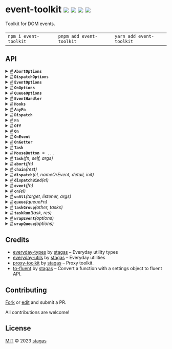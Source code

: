 

<h1>
event-toolkit <a href="https://npmjs.org/package/event-toolkit"><img src="https://img.shields.io/badge/npm-v1.3.1-F00.svg?colorA=000"/></a> <a href="src"><img src="https://img.shields.io/badge/loc-374-FFF.svg?colorA=000"/></a> <a href="https://cdn.jsdelivr.net/npm/event-toolkit@1.3.1/dist/event-toolkit.min.js"><img src="https://img.shields.io/badge/brotli-1.8K-333.svg?colorA=000"/></a> <a href="LICENSE"><img src="https://img.shields.io/badge/license-MIT-F0B.svg?colorA=000"/></a>
</h1>

<p></p>

Toolkit for DOM events.

<h4>
<table><tr><td title="Triple click to select and copy paste">
<code>npm i event-toolkit </code>
</td><td title="Triple click to select and copy paste">
<code>pnpm add event-toolkit </code>
</td><td title="Triple click to select and copy paste">
<code>yarn add event-toolkit</code>
</td></tr></table>
</h4>


## API

<p>  <details id="AbortOptions$7" title="Class" ><summary><span><a href="#AbortOptions$7">#</a></span>  <code><strong>AbortOptions</strong></code>    </summary>  <a href="src/abort.ts#L4">src/abort.ts#L4</a>  <ul>        <p>  <details id="constructor$8" title="Constructor" ><summary><span><a href="#constructor$8">#</a></span>  <code><strong>constructor</strong></code><em>()</em>    </summary>    <ul>    <p>  <details id="new AbortOptions$9" title="ConstructorSignature" ><summary><span><a href="#new AbortOptions$9">#</a></span>  <code><strong>new AbortOptions</strong></code><em>()</em>    </summary>    <ul><p><a href="#AbortOptions$7">AbortOptions</a></p>        </ul></details></p>    </ul></details><details id="latest$11" title="Property" ><summary><span><a href="#latest$11">#</a></span>  <code><strong>latest</strong></code>  <span><span>&nbsp;=&nbsp;</span>  <code>bool</code></span>  </summary>  <a href="src/abort.ts#L6">src/abort.ts#L6</a>  <ul><p>boolean</p>        </ul></details><details id="throw$10" title="Property" ><summary><span><a href="#throw$10">#</a></span>  <code><strong>throw</strong></code>  <span><span>&nbsp;=&nbsp;</span>  <code>bool</code></span>  </summary>  <a href="src/abort.ts#L5">src/abort.ts#L5</a>  <ul><p>boolean</p>        </ul></details><details id="timeout$12" title="Property" ><summary><span><a href="#timeout$12">#</a></span>  <code><strong>timeout</strong></code>    </summary>  <a href="src/abort.ts#L7">src/abort.ts#L7</a>  <ul><p>number</p>        </ul></details></p></ul></details><details id="DispatchOptions$26" title="Class" ><summary><span><a href="#DispatchOptions$26">#</a></span>  <code><strong>DispatchOptions</strong></code>    </summary>  <a href="src/dispatch.ts#L4">src/dispatch.ts#L4</a>  <ul>        <p>  <details id="constructor$27" title="Constructor" ><summary><span><a href="#constructor$27">#</a></span>  <code><strong>constructor</strong></code><em>()</em>    </summary>    <ul>    <p>  <details id="new DispatchOptions$28" title="ConstructorSignature" ><summary><span><a href="#new DispatchOptions$28">#</a></span>  <code><strong>new DispatchOptions</strong></code><em>()</em>    </summary>    <ul><p><a href="#DispatchOptions$26">DispatchOptions</a></p>        </ul></details></p>    </ul></details><details id="bubbles$29" title="Property" ><summary><span><a href="#bubbles$29">#</a></span>  <code><strong>bubbles</strong></code>  <span><span>&nbsp;=&nbsp;</span>  <code>bool</code></span>  </summary>  <a href="src/dispatch.ts#L5">src/dispatch.ts#L5</a>  <ul><p>boolean</p>        </ul></details><details id="cancelable$30" title="Property" ><summary><span><a href="#cancelable$30">#</a></span>  <code><strong>cancelable</strong></code>  <span><span>&nbsp;=&nbsp;</span>  <code>bool</code></span>  </summary>  <a href="src/dispatch.ts#L6">src/dispatch.ts#L6</a>  <ul><p>boolean</p>        </ul></details><details id="composed$31" title="Property" ><summary><span><a href="#composed$31">#</a></span>  <code><strong>composed</strong></code>  <span><span>&nbsp;=&nbsp;</span>  <code>bool</code></span>  </summary>  <a href="src/dispatch.ts#L7">src/dispatch.ts#L7</a>  <ul><p>boolean</p>        </ul></details></p></ul></details><details id="EventOptions$61" title="Class" ><summary><span><a href="#EventOptions$61">#</a></span>  <code><strong>EventOptions</strong></code>    </summary>  <a href="src/event.ts#L7">src/event.ts#L7</a>  <ul>        <p>  <details id="constructor$62" title="Constructor" ><summary><span><a href="#constructor$62">#</a></span>  <code><strong>constructor</strong></code><em>()</em>    </summary>    <ul>    <p>  <details id="new EventOptions$63" title="ConstructorSignature" ><summary><span><a href="#new EventOptions$63">#</a></span>  <code><strong>new EventOptions</strong></code><em>()</em>    </summary>    <ul><p><a href="#EventOptions$61">EventOptions</a></p>        </ul></details></p>    </ul></details><details id="atomic$76" title="Property" ><summary><span><a href="#atomic$76">#</a></span>  <code><strong>atomic</strong></code>  <span><span>&nbsp;=&nbsp;</span>  <code>bool</code></span>  </summary>  <a href="src/queue.ts#L20">src/queue.ts#L20</a>  <ul><p>boolean</p>        </ul></details><details id="capture$67" title="Property" ><summary><span><a href="#capture$67">#</a></span>  <code><strong>capture</strong></code>  <span><span>&nbsp;=&nbsp;</span>  <code>bool</code></span>  </summary>  <a href="src/event.ts#L11">src/event.ts#L11</a>  <ul><p>boolean</p>        </ul></details><details id="concurrency$77" title="Property" ><summary><span><a href="#concurrency$77">#</a></span>  <code><strong>concurrency</strong></code>    </summary>  <a href="src/queue.ts#L21">src/queue.ts#L21</a>  <ul><p>number</p>        </ul></details><details id="debounce$78" title="Property" ><summary><span><a href="#debounce$78">#</a></span>  <code><strong>debounce</strong></code>    </summary>  <a href="src/queue.ts#L23">src/queue.ts#L23</a>  <ul><p>number</p>        </ul></details><details id="first$70" title="Property" ><summary><span><a href="#first$70">#</a></span>  <code><strong>first</strong></code>  <span><span>&nbsp;=&nbsp;</span>  <code>bool</code></span>  </summary>  <a href="src/queue.ts#L12">src/queue.ts#L12</a>  <ul><p>boolean</p>        </ul></details><details id="hooks$80" title="Property" ><summary><span><a href="#hooks$80">#</a></span>  <code><strong>hooks</strong></code>    </summary>  <a href="src/queue.ts#L26">src/queue.ts#L26</a>  <ul><p><a href="#Hooks$159">Hooks</a></p>        </ul></details><details id="immediate$66" title="Property" ><summary><span><a href="#immediate$66">#</a></span>  <code><strong>immediate</strong></code>  <span><span>&nbsp;=&nbsp;</span>  <code>bool</code></span>  </summary>  <a href="src/event.ts#L10">src/event.ts#L10</a>  <ul><p>boolean</p>        </ul></details><details id="last$71" title="Property" ><summary><span><a href="#last$71">#</a></span>  <code><strong>last</strong></code>  <span><span>&nbsp;=&nbsp;</span>  <code>bool</code></span>  </summary>  <a href="src/queue.ts#L13">src/queue.ts#L13</a>  <ul><p>boolean</p>        </ul></details><details id="next$72" title="Property" ><summary><span><a href="#next$72">#</a></span>  <code><strong>next</strong></code>  <span><span>&nbsp;=&nbsp;</span>  <code>bool</code></span>  </summary>  <a href="src/queue.ts#L14">src/queue.ts#L14</a>  <ul><p>boolean</p>        </ul></details><details id="once$68" title="Property" ><summary><span><a href="#once$68">#</a></span>  <code><strong>once</strong></code>  <span><span>&nbsp;=&nbsp;</span>  <code>bool</code></span>  </summary>  <a href="src/event.ts#L12">src/event.ts#L12</a>  <ul><p>boolean</p>        </ul></details><details id="passive$69" title="Property" ><summary><span><a href="#passive$69">#</a></span>  <code><strong>passive</strong></code>  <span><span>&nbsp;=&nbsp;</span>  <code>bool</code></span>  </summary>  <a href="src/event.ts#L13">src/event.ts#L13</a>  <ul><p>boolean</p>        </ul></details><details id="prevent$64" title="Property" ><summary><span><a href="#prevent$64">#</a></span>  <code><strong>prevent</strong></code>  <span><span>&nbsp;=&nbsp;</span>  <code>bool</code></span>  </summary>  <a href="src/event.ts#L8">src/event.ts#L8</a>  <ul><p>boolean</p>        </ul></details><details id="raf$73" title="Property" ><summary><span><a href="#raf$73">#</a></span>  <code><strong>raf</strong></code>  <span><span>&nbsp;=&nbsp;</span>  <code>bool</code></span>  </summary>  <a href="src/queue.ts#L16">src/queue.ts#L16</a>  <ul><p>boolean</p>        </ul></details><details id="stop$65" title="Property" ><summary><span><a href="#stop$65">#</a></span>  <code><strong>stop</strong></code>  <span><span>&nbsp;=&nbsp;</span>  <code>bool</code></span>  </summary>  <a href="src/event.ts#L9">src/event.ts#L9</a>  <ul><p>boolean</p>        </ul></details><details id="task$74" title="Property" ><summary><span><a href="#task$74">#</a></span>  <code><strong>task</strong></code>  <span><span>&nbsp;=&nbsp;</span>  <code>bool</code></span>  </summary>  <a href="src/queue.ts#L17">src/queue.ts#L17</a>  <ul><p>boolean</p>        </ul></details><details id="throttle$79" title="Property" ><summary><span><a href="#throttle$79">#</a></span>  <code><strong>throttle</strong></code>    </summary>  <a href="src/queue.ts#L24">src/queue.ts#L24</a>  <ul><p>number</p>        </ul></details><details id="time$75" title="Property" ><summary><span><a href="#time$75">#</a></span>  <code><strong>time</strong></code>  <span><span>&nbsp;=&nbsp;</span>  <code>bool</code></span>  </summary>  <a href="src/queue.ts#L18">src/queue.ts#L18</a>  <ul><p>boolean</p>        </ul></details></p></ul></details><details id="OnOptions$139" title="Class" ><summary><span><a href="#OnOptions$139">#</a></span>  <code><strong>OnOptions</strong></code>    </summary>  <a href="src/on.ts#L15">src/on.ts#L15</a>  <ul>        <p>  <details id="constructor$140" title="Constructor" ><summary><span><a href="#constructor$140">#</a></span>  <code><strong>constructor</strong></code><em>()</em>    </summary>    <ul>    <p>  <details id="new OnOptions$141" title="ConstructorSignature" ><summary><span><a href="#new OnOptions$141">#</a></span>  <code><strong>new OnOptions</strong></code><em>()</em>    </summary>    <ul><p><a href="#OnOptions$139">OnOptions</a></p>        </ul></details></p>    </ul></details><details id="atomic$154" title="Property" ><summary><span><a href="#atomic$154">#</a></span>  <code><strong>atomic</strong></code>  <span><span>&nbsp;=&nbsp;</span>  <code>bool</code></span>  </summary>  <a href="src/queue.ts#L20">src/queue.ts#L20</a>  <ul><p>boolean</p>        </ul></details><details id="capture$144" title="Property" ><summary><span><a href="#capture$144">#</a></span>  <code><strong>capture</strong></code>  <span><span>&nbsp;=&nbsp;</span>  <code>bool</code></span>  </summary>  <a href="src/on.ts#L18">src/on.ts#L18</a>  <ul><p>boolean</p>        </ul></details><details id="concurrency$155" title="Property" ><summary><span><a href="#concurrency$155">#</a></span>  <code><strong>concurrency</strong></code>    </summary>  <a href="src/queue.ts#L21">src/queue.ts#L21</a>  <ul><p>number</p>        </ul></details><details id="debounce$156" title="Property" ><summary><span><a href="#debounce$156">#</a></span>  <code><strong>debounce</strong></code>    </summary>  <a href="src/queue.ts#L23">src/queue.ts#L23</a>  <ul><p>number</p>        </ul></details><details id="first$148" title="Property" ><summary><span><a href="#first$148">#</a></span>  <code><strong>first</strong></code>  <span><span>&nbsp;=&nbsp;</span>  <code>bool</code></span>  </summary>  <a href="src/queue.ts#L12">src/queue.ts#L12</a>  <ul><p>boolean</p>        </ul></details><details id="hooks$158" title="Property" ><summary><span><a href="#hooks$158">#</a></span>  <code><strong>hooks</strong></code>    </summary>  <a href="src/queue.ts#L26">src/queue.ts#L26</a>  <ul><p><a href="#Hooks$159">Hooks</a></p>        </ul></details><details id="immediate$147" title="Property" ><summary><span><a href="#immediate$147">#</a></span>  <code><strong>immediate</strong></code>  <span><span>&nbsp;=&nbsp;</span>  <code>bool</code></span>  </summary>  <a href="src/event.ts#L10">src/event.ts#L10</a>  <ul><p>boolean</p>        </ul></details><details id="last$149" title="Property" ><summary><span><a href="#last$149">#</a></span>  <code><strong>last</strong></code>  <span><span>&nbsp;=&nbsp;</span>  <code>bool</code></span>  </summary>  <a href="src/queue.ts#L13">src/queue.ts#L13</a>  <ul><p>boolean</p>        </ul></details><details id="next$150" title="Property" ><summary><span><a href="#next$150">#</a></span>  <code><strong>next</strong></code>  <span><span>&nbsp;=&nbsp;</span>  <code>bool</code></span>  </summary>  <a href="src/queue.ts#L14">src/queue.ts#L14</a>  <ul><p>boolean</p>        </ul></details><details id="once$142" title="Property" ><summary><span><a href="#once$142">#</a></span>  <code><strong>once</strong></code>  <span><span>&nbsp;=&nbsp;</span>  <code>bool</code></span>  </summary>  <a href="src/on.ts#L16">src/on.ts#L16</a>  <ul><p>boolean</p>        </ul></details><details id="passive$143" title="Property" ><summary><span><a href="#passive$143">#</a></span>  <code><strong>passive</strong></code>  <span><span>&nbsp;=&nbsp;</span>  <code>bool</code></span>  </summary>  <a href="src/on.ts#L17">src/on.ts#L17</a>  <ul><p>boolean</p>        </ul></details><details id="prevent$145" title="Property" ><summary><span><a href="#prevent$145">#</a></span>  <code><strong>prevent</strong></code>  <span><span>&nbsp;=&nbsp;</span>  <code>bool</code></span>  </summary>  <a href="src/event.ts#L8">src/event.ts#L8</a>  <ul><p>boolean</p>        </ul></details><details id="raf$151" title="Property" ><summary><span><a href="#raf$151">#</a></span>  <code><strong>raf</strong></code>  <span><span>&nbsp;=&nbsp;</span>  <code>bool</code></span>  </summary>  <a href="src/queue.ts#L16">src/queue.ts#L16</a>  <ul><p>boolean</p>        </ul></details><details id="stop$146" title="Property" ><summary><span><a href="#stop$146">#</a></span>  <code><strong>stop</strong></code>  <span><span>&nbsp;=&nbsp;</span>  <code>bool</code></span>  </summary>  <a href="src/event.ts#L9">src/event.ts#L9</a>  <ul><p>boolean</p>        </ul></details><details id="task$152" title="Property" ><summary><span><a href="#task$152">#</a></span>  <code><strong>task</strong></code>  <span><span>&nbsp;=&nbsp;</span>  <code>bool</code></span>  </summary>  <a href="src/queue.ts#L17">src/queue.ts#L17</a>  <ul><p>boolean</p>        </ul></details><details id="throttle$157" title="Property" ><summary><span><a href="#throttle$157">#</a></span>  <code><strong>throttle</strong></code>    </summary>  <a href="src/queue.ts#L24">src/queue.ts#L24</a>  <ul><p>number</p>        </ul></details><details id="time$153" title="Property" ><summary><span><a href="#time$153">#</a></span>  <code><strong>time</strong></code>  <span><span>&nbsp;=&nbsp;</span>  <code>bool</code></span>  </summary>  <a href="src/queue.ts#L18">src/queue.ts#L18</a>  <ul><p>boolean</p>        </ul></details></p></ul></details><details id="QueueOptions$166" title="Class" ><summary><span><a href="#QueueOptions$166">#</a></span>  <code><strong>QueueOptions</strong></code>    </summary>  <a href="src/queue.ts#L11">src/queue.ts#L11</a>  <ul>        <p>  <details id="constructor$167" title="Constructor" ><summary><span><a href="#constructor$167">#</a></span>  <code><strong>constructor</strong></code><em>()</em>    </summary>    <ul>    <p>  <details id="new QueueOptions$168" title="ConstructorSignature" ><summary><span><a href="#new QueueOptions$168">#</a></span>  <code><strong>new QueueOptions</strong></code><em>()</em>    </summary>    <ul><p><a href="#QueueOptions$166">QueueOptions</a></p>        </ul></details></p>    </ul></details><details id="atomic$175" title="Property" ><summary><span><a href="#atomic$175">#</a></span>  <code><strong>atomic</strong></code>  <span><span>&nbsp;=&nbsp;</span>  <code>bool</code></span>  </summary>  <a href="src/queue.ts#L20">src/queue.ts#L20</a>  <ul><p>boolean</p>        </ul></details><details id="concurrency$176" title="Property" ><summary><span><a href="#concurrency$176">#</a></span>  <code><strong>concurrency</strong></code>    </summary>  <a href="src/queue.ts#L21">src/queue.ts#L21</a>  <ul><p>number</p>        </ul></details><details id="debounce$177" title="Property" ><summary><span><a href="#debounce$177">#</a></span>  <code><strong>debounce</strong></code>    </summary>  <a href="src/queue.ts#L23">src/queue.ts#L23</a>  <ul><p>number</p>        </ul></details><details id="first$169" title="Property" ><summary><span><a href="#first$169">#</a></span>  <code><strong>first</strong></code>  <span><span>&nbsp;=&nbsp;</span>  <code>bool</code></span>  </summary>  <a href="src/queue.ts#L12">src/queue.ts#L12</a>  <ul><p>boolean</p>        </ul></details><details id="hooks$179" title="Property" ><summary><span><a href="#hooks$179">#</a></span>  <code><strong>hooks</strong></code>    </summary>  <a href="src/queue.ts#L26">src/queue.ts#L26</a>  <ul><p><a href="#Hooks$159">Hooks</a></p>        </ul></details><details id="last$170" title="Property" ><summary><span><a href="#last$170">#</a></span>  <code><strong>last</strong></code>  <span><span>&nbsp;=&nbsp;</span>  <code>bool</code></span>  </summary>  <a href="src/queue.ts#L13">src/queue.ts#L13</a>  <ul><p>boolean</p>        </ul></details><details id="next$171" title="Property" ><summary><span><a href="#next$171">#</a></span>  <code><strong>next</strong></code>  <span><span>&nbsp;=&nbsp;</span>  <code>bool</code></span>  </summary>  <a href="src/queue.ts#L14">src/queue.ts#L14</a>  <ul><p>boolean</p>        </ul></details><details id="raf$172" title="Property" ><summary><span><a href="#raf$172">#</a></span>  <code><strong>raf</strong></code>  <span><span>&nbsp;=&nbsp;</span>  <code>bool</code></span>  </summary>  <a href="src/queue.ts#L16">src/queue.ts#L16</a>  <ul><p>boolean</p>        </ul></details><details id="task$173" title="Property" ><summary><span><a href="#task$173">#</a></span>  <code><strong>task</strong></code>  <span><span>&nbsp;=&nbsp;</span>  <code>bool</code></span>  </summary>  <a href="src/queue.ts#L17">src/queue.ts#L17</a>  <ul><p>boolean</p>        </ul></details><details id="throttle$178" title="Property" ><summary><span><a href="#throttle$178">#</a></span>  <code><strong>throttle</strong></code>    </summary>  <a href="src/queue.ts#L24">src/queue.ts#L24</a>  <ul><p>number</p>        </ul></details><details id="time$174" title="Property" ><summary><span><a href="#time$174">#</a></span>  <code><strong>time</strong></code>  <span><span>&nbsp;=&nbsp;</span>  <code>bool</code></span>  </summary>  <a href="src/queue.ts#L18">src/queue.ts#L18</a>  <ul><p>boolean</p>        </ul></details></p></ul></details><details id="EventHandler$52" title="Interface" ><summary><span><a href="#EventHandler$52">#</a></span>  <code><strong>EventHandler</strong></code>    </summary>  <a href=""></a>  <ul>    <p>    <details id="this$56" title="Parameter" ><summary><span><a href="#this$56">#</a></span>  <code><strong>this</strong></code>    </summary>    <ul><p><a href="#T$53">T</a></p>        </ul></details><details id="event$57" title="Parameter" ><summary><span><a href="#event$57">#</a></span>  <code><strong>event</strong></code>    </summary>    <ul><p><a href="#E$54">E</a> &amp; {<p>  <details id="currentTarget$59" title="Property" ><summary><span><a href="#currentTarget$59">#</a></span>  <code><strong>currentTarget</strong></code>    </summary>  <a href=""></a>  <ul><p><a href="#T$53">T</a></p>        </ul></details><details id="target$60" title="Property" ><summary><span><a href="#target$60">#</a></span>  <code><strong>target</strong></code>    </summary>  <a href=""></a>  <ul><p><span>Element</span></p>        </ul></details></p>}</p>        </ul></details>  <p><strong>EventHandler</strong><em>(this, event)</em>  &nbsp;=&gt;  <ul>any</ul></p></p>    </ul></details><details id="Hooks$159" title="Interface" ><summary><span><a href="#Hooks$159">#</a></span>  <code><strong>Hooks</strong></code>    </summary>  <a href="src/queue.ts#L6">src/queue.ts#L6</a>  <ul>        <p>  <details id="after$163" title="Property" ><summary><span><a href="#after$163">#</a></span>  <code><strong>after</strong></code>    </summary>  <a href="src/queue.ts#L8">src/queue.ts#L8</a>  <ul><p><details id="__type$164" title="Function" ><summary><span><a href="#__type$164">#</a></span>  <em>()</em>    </summary>    <ul>    <p>      <p><strong></strong><em>()</em>  &nbsp;=&gt;  <ul>void</ul></p></p>    </ul></details></p>        </ul></details><details id="before$160" title="Property" ><summary><span><a href="#before$160">#</a></span>  <code><strong>before</strong></code>    </summary>  <a href="src/queue.ts#L7">src/queue.ts#L7</a>  <ul><p><details id="__type$161" title="Function" ><summary><span><a href="#__type$161">#</a></span>  <em>()</em>    </summary>    <ul>    <p>      <p><strong></strong><em>()</em>  &nbsp;=&gt;  <ul>void</ul></p></p>    </ul></details></p>        </ul></details></p></ul></details><details id="AnyFn$109" title="TypeAlias" ><summary><span><a href="#AnyFn$109">#</a></span>  <code><strong>AnyFn</strong></code>    </summary>  <a href="src/helpers.ts#L1">src/helpers.ts#L1</a>  <ul><p><details id="__type$110" title="Function" ><summary><span><a href="#__type$110">#</a></span>  <em>(args)</em>    </summary>    <ul>    <p>    <details id="args$112" title="Parameter" ><summary><span><a href="#args$112">#</a></span>  <code><strong>args</strong></code>    </summary>    <ul><p>any  []</p>        </ul></details>  <p><strong></strong><em>(args)</em>  &nbsp;=&gt;  <ul>any</ul></p></p>    </ul></details> | void | <code>false</code></p>        </ul></details><details id="Dispatch$32" title="TypeAlias" ><summary><span><a href="#Dispatch$32">#</a></span>  <code><strong>Dispatch</strong></code>    </summary>  <a href="src/dispatch.ts#L10">src/dispatch.ts#L10</a>  <ul><p><a href="#T$33">T</a> &amp; <span>Fluent</span>&lt;<a href="#T$33">T</a>, <span>Required</span>&lt;<a href="#DispatchOptions$26">DispatchOptions</a>&gt;&gt;</p>        </ul></details><details id="Fn$1" title="TypeAlias" ><summary><span><a href="#Fn$1">#</a></span>  <code><strong>Fn</strong></code>    </summary>  <a href=""></a>  <ul><p><details id="__type$2" title="Function" ><summary><span><a href="#__type$2">#</a></span>  <em>(args)</em>    </summary>    <ul>    <p>    <details id="args$4" title="Parameter" ><summary><span><a href="#args$4">#</a></span>  <code><strong>args</strong></code>    </summary>    <ul><p><a href="#T$5">T</a></p>        </ul></details>  <p><strong></strong><em>(args)</em>  &nbsp;=&gt;  <ul><a href="#R$6">R</a></ul></p></p>    </ul></details></p>        </ul></details><details id="Off$129" title="TypeAlias" ><summary><span><a href="#Off$129">#</a></span>  <code><strong>Off</strong></code>    </summary>  <a href="src/on.ts#L10">src/on.ts#L10</a>  <ul><p><details id="__type$130" title="Function" ><summary><span><a href="#__type$130">#</a></span>  <em>()</em>    </summary>    <ul>    <p>      <p><strong></strong><em>()</em>  &nbsp;=&gt;  <ul>void</ul></p></p>    </ul></details></p>        </ul></details><details id="On$132" title="TypeAlias" ><summary><span><a href="#On$132">#</a></span>  <code><strong>On</strong></code>    </summary>  <a href="src/on.ts#L11">src/on.ts#L11</a>  <ul><p><a href="#T$133">T</a> &amp; <span>Fluent</span>&lt;<a href="#T$133">T</a>, <span>Required</span>&lt;<a href="#OnOptions$139">OnOptions</a>&gt;&gt;</p>        </ul></details><details id="OnEvent$134" title="TypeAlias" ><summary><span><a href="#OnEvent$134">#</a></span>  <code><strong>OnEvent</strong></code>    </summary>  <a href="src/on.ts#L12">src/on.ts#L12</a>  <ul><p><a href="#On$132">On</a>&lt;<a href="#Fn$1">Fn</a>&lt;[  optional  ], <a href="#Off$129">Off</a>&gt;&gt;</p>        </ul></details><details id="OnGetter$137" title="TypeAlias" ><summary><span><a href="#OnGetter$137">#</a></span>  <code><strong>OnGetter</strong></code>    </summary>  <a href="src/on.ts#L13">src/on.ts#L13</a>  <ul><p>[K   in   <span>EventKeys</span>&lt;<a href="#T$138">T</a>&gt;  ]:  <a href="#OnEvent$134">OnEvent</a>&lt;<a href="#T$138">T</a>, <span>K</span>&gt;</p>        </ul></details><details id="Task$193" title="TypeAlias" ><summary><span><a href="#Task$193">#</a></span>  <code><strong>Task</strong></code>    </summary>  <a href="src/task.ts#L17">src/task.ts#L17</a>  <ul><p>{<p>  <details id="args$197" title="Property" ><summary><span><a href="#args$197">#</a></span>  <code><strong>args</strong></code>    </summary>  <a href="src/task.ts#L6">src/task.ts#L6</a>  <ul><p>any</p>        </ul></details><details id="fn$195" title="Property" ><summary><span><a href="#fn$195">#</a></span>  <code><strong>fn</strong></code>    </summary>  <a href="src/task.ts#L4">src/task.ts#L4</a>  <ul><p><a href="#Fn$1">Fn</a>&lt;any, any&gt;</p>        </ul></details><details id="promise$198" title="Property" ><summary><span><a href="#promise$198">#</a></span>  <code><strong>promise</strong></code>    </summary>  <a href="src/task.ts#L7">src/task.ts#L7</a>  <ul><p><span>Promise</span>&lt;any&gt;</p>        </ul></details><details id="reject$200" title="Property" ><summary><span><a href="#reject$200">#</a></span>  <code><strong>reject</strong></code>    </summary>  <a href="src/task.ts#L9">src/task.ts#L9</a>  <ul><p><a href="#Fn$1">Fn</a>&lt;any, any&gt;</p>        </ul></details><details id="resolve$199" title="Property" ><summary><span><a href="#resolve$199">#</a></span>  <code><strong>resolve</strong></code>    </summary>  <a href="src/task.ts#L8">src/task.ts#L8</a>  <ul><p><a href="#Fn$1">Fn</a>&lt;any, any&gt;</p>        </ul></details><details id="self$196" title="Property" ><summary><span><a href="#self$196">#</a></span>  <code><strong>self</strong></code>    </summary>  <a href="src/task.ts#L5">src/task.ts#L5</a>  <ul><p>any</p>        </ul></details></p>}</p>        </ul></details><details id="MouseButton$21" title="Variable" ><summary><span><a href="#MouseButton$21">#</a></span>  <code><strong>MouseButton</strong></code>  <span><span>&nbsp;=&nbsp;</span>  <code>...</code></span>  </summary>  <a href="src/constants.ts#L1">src/constants.ts#L1</a>  <ul><p>{<p>  <details id="Left$23" title="Property" ><summary><span><a href="#Left$23">#</a></span>  <code><strong>Left</strong></code>  <span><span>&nbsp;=&nbsp;</span>  <code>1</code></span>  </summary>  <a href="src/constants.ts#L2">src/constants.ts#L2</a>  <ul><p>number</p>        </ul></details><details id="Middle$25" title="Property" ><summary><span><a href="#Middle$25">#</a></span>  <code><strong>Middle</strong></code>  <span><span>&nbsp;=&nbsp;</span>  <code>4</code></span>  </summary>  <a href="src/constants.ts#L4">src/constants.ts#L4</a>  <ul><p>number</p>        </ul></details><details id="Right$24" title="Property" ><summary><span><a href="#Right$24">#</a></span>  <code><strong>Right</strong></code>  <span><span>&nbsp;=&nbsp;</span>  <code>2</code></span>  </summary>  <a href="src/constants.ts#L3">src/constants.ts#L3</a>  <ul><p>number</p>        </ul></details></p>}</p>        </ul></details><details id="Task$201" title="Function" ><summary><span><a href="#Task$201">#</a></span>  <code><strong>Task</strong></code><em>(fn, self, args)</em>    </summary>  <a href="src/task.ts#L17">src/task.ts#L17</a>  <ul>    <p>    <details id="fn$203" title="Parameter" ><summary><span><a href="#fn$203">#</a></span>  <code><strong>fn</strong></code>    </summary>    <ul><p><a href="#Fn$1">Fn</a>&lt;any, any&gt;</p>        </ul></details><details id="self$204" title="Parameter" ><summary><span><a href="#self$204">#</a></span>  <code><strong>self</strong></code>    </summary>    <ul><p>any</p>        </ul></details><details id="args$205" title="Parameter" ><summary><span><a href="#args$205">#</a></span>  <code><strong>args</strong></code>    </summary>    <ul><p>any</p>        </ul></details>  <p><strong>Task</strong><em>(fn, self, args)</em>  &nbsp;=&gt;  <ul><a href="#Task$193">Task</a></ul></p></p>    </ul></details><details id="abort$13" title="Function" ><summary><span><a href="#abort$13">#</a></span>  <code><strong>abort</strong></code><em>(fn)</em>    </summary>  <a href="src/abort.ts#L10">src/abort.ts#L10</a>  <ul>    <p>    <details id="fn$17" title="Function" ><summary><span><a href="#fn$17">#</a></span>  <code><strong>fn</strong></code><em>(signal)</em>    </summary>    <ul>    <p>    <details id="signal$20" title="Parameter" ><summary><span><a href="#signal$20">#</a></span>  <code><strong>signal</strong></code>    </summary>    <ul><p><span>AbortSignal</span></p>        </ul></details>  <p><strong>fn</strong><em>(signal)</em>  &nbsp;=&gt;  <ul><a href="#Fn$1">Fn</a>&lt;<a href="#P$15">P</a>, <a href="#R$16">R</a>&gt;</ul></p></p>    </ul></details>  <p><strong>abort</strong>&lt;<span>P</span>, <span>R</span>&gt;<em>(fn)</em>  &nbsp;=&gt;  <ul><a href="#Fn$1">Fn</a>&lt;<a href="#P$15">P</a>, <a href="#R$16">R</a> extends <span>Promise</span>&lt;any&gt; ? <span>R</span> : <span>Promise</span>&lt;<a href="#R$16">R</a>&gt;&gt;</ul></p></p>    </ul></details><details id="chain$100" title="Function" ><summary><span><a href="#chain$100">#</a></span>  <code><strong>chain</strong></code><em>(rest)</em>    </summary>  <a href="src/helpers.ts#L3">src/helpers.ts#L3</a>  <ul>    <p>    <details id="rest$102" title="Parameter" ><summary><span><a href="#rest$102">#</a></span>  <code><strong>rest</strong></code>    </summary>    <ul><p><a href="#AnyFn$109">AnyFn</a>  [] | <a href="#AnyFn$109">AnyFn</a>  []  []</p>        </ul></details>  <p><strong>chain</strong><em>(rest)</em>  &nbsp;=&gt;  <ul><details id="__type$103" title="Function" ><summary><span><a href="#__type$103">#</a></span>  <em>()</em>    </summary>    <ul>    <p>      <p><strong></strong><em>()</em>  &nbsp;=&gt;  <ul>any</ul></p></p>    </ul></details></ul></p>  <details id="rest$106" title="Parameter" ><summary><span><a href="#rest$106">#</a></span>  <code><strong>rest</strong></code>    </summary>    <ul><p><a href="#AnyFn$109">AnyFn</a>  []</p>        </ul></details>  <p><strong>chain</strong><em>(rest)</em>  &nbsp;=&gt;  <ul><details id="__type$107" title="Function" ><summary><span><a href="#__type$107">#</a></span>  <em>()</em>    </summary>    <ul>    <p>      <p><strong></strong><em>()</em>  &nbsp;=&gt;  <ul>any</ul></p></p>    </ul></details></ul></p></p>    </ul></details><details id="dispatch$34" title="Function" ><summary><span><a href="#dispatch$34">#</a></span>  <code><strong>dispatch</strong></code><em>(el, nameOrEvent, detail, init)</em>    </summary>  <a href="src/dispatch.ts#L19">src/dispatch.ts#L19</a>  <ul>    <p>    <details id="el$38" title="Parameter" ><summary><span><a href="#el$38">#</a></span>  <code><strong>el</strong></code>    </summary>    <ul><p><a href="#T$36">T</a></p>        </ul></details><details id="nameOrEvent$39" title="Parameter" ><summary><span><a href="#nameOrEvent$39">#</a></span>  <code><strong>nameOrEvent</strong></code>    </summary>    <ul><p><span>Narrow</span>&lt;<a href="#K$37">K</a>, string&gt; | <span>Event</span></p>        </ul></details><details id="detail$40" title="Parameter" ><summary><span><a href="#detail$40">#</a></span>  <code><strong>detail</strong></code>    </summary>    <ul><p><span>DetailOf</span>&lt;<a href="#T$36">T</a>, template-literal&gt;</p>        </ul></details><details id="init$41" title="Parameter" ><summary><span><a href="#init$41">#</a></span>  <code><strong>init</strong></code>    </summary>    <ul><p><span>CustomEventInit</span>&lt;any&gt;</p>        </ul></details>  <p><strong>dispatch</strong>&lt;<span>T</span><span>&nbsp;extends&nbsp;</span>     <span>EventTarget</span>, <span>K</span>&gt;<em>(el, nameOrEvent, detail, init)</em>  &nbsp;=&gt;  <ul>any</ul></p></p>    </ul></details><details id="dispatchBind$42" title="Function" ><summary><span><a href="#dispatchBind$42">#</a></span>  <code><strong>dispatchBind</strong></code><em>(el)</em>    </summary>  <a href="src/dispatch.ts#L29">src/dispatch.ts#L29</a>  <ul>    <p>    <details id="el$45" title="Parameter" ><summary><span><a href="#el$45">#</a></span>  <code><strong>el</strong></code>    </summary>    <ul><p><a href="#T$44">T</a></p>        </ul></details>  <p><strong>dispatchBind</strong>&lt;<span>T</span><span>&nbsp;extends&nbsp;</span>     <span>EventTarget</span>&gt;<em>(el)</em>  &nbsp;=&gt;  <ul><span>Fluent</span>&lt;<details id="__type$46" title="Function" ><summary><span><a href="#__type$46">#</a></span>  <em>(nameOrEvent, detail, init)</em>    </summary>    <ul>    <p>    <details id="nameOrEvent$49" title="Parameter" ><summary><span><a href="#nameOrEvent$49">#</a></span>  <code><strong>nameOrEvent</strong></code>    </summary>    <ul><p><span>Event</span> | <span>Narrow</span>&lt;<a href="#K$48">K</a>, string&gt;</p>        </ul></details><details id="detail$50" title="Parameter" ><summary><span><a href="#detail$50">#</a></span>  <code><strong>detail</strong></code>    </summary>    <ul><p><span>DetailOf</span>&lt;<a href="#T$44">T</a>, template-literal&gt;</p>        </ul></details><details id="init$51" title="Parameter" ><summary><span><a href="#init$51">#</a></span>  <code><strong>init</strong></code>    </summary>    <ul><p><span>CustomEventInit</span>&lt;any&gt;</p>        </ul></details>  <p><strong></strong>&lt;<span>K</span>&gt;<em>(nameOrEvent, detail, init)</em>  &nbsp;=&gt;  <ul>any</ul></p></p>    </ul></details>, <span>Required</span>&lt;<a href="#DispatchOptions$26">DispatchOptions</a>&gt;&gt;</ul></p></p>    </ul></details><details id="event$92" title="Function" ><summary><span><a href="#event$92">#</a></span>  <code><strong>event</strong></code><em>(fn)</em>    </summary>  <a href="src/event.ts#L74">src/event.ts#L74</a>  <ul>    <p>    <details id="fn$96" title="Parameter" ><summary><span><a href="#fn$96">#</a></span>  <code><strong>fn</strong></code>  <span><span>&nbsp;=&nbsp;</span>  <code>...</code></span>  </summary>    <ul><p><a href="#EventHandler$52">EventHandler</a>&lt;<a href="#T$86">T</a>, <a href="#E$87">E</a>&gt;</p>        </ul></details>  <p><strong>event</strong>&lt;<span>T</span><span>&nbsp;extends&nbsp;</span>     <span>Target</span>, <span>E</span><span>&nbsp;extends&nbsp;</span>     <span>Event</span>&gt;<em>(fn)</em>  &nbsp;=&gt;  <ul><a href="#Fn$1">Fn</a>&lt;[  named-tuple-member  ], any&gt;</ul></p></p>    </ul></details><details id="on$120" title="Function" ><summary><span><a href="#on$120">#</a></span>  <code><strong>on</strong></code><em>(el)</em>    </summary>  <a href="src/on.ts#L78">src/on.ts#L78</a>  <ul>    <p>    <details id="el$123" title="Parameter" ><summary><span><a href="#el$123">#</a></span>  <code><strong>el</strong></code>    </summary>    <ul><p><a href="#T$122">T</a></p>        </ul></details>  <p><strong>on</strong>&lt;<span>T</span><span>&nbsp;extends&nbsp;</span>     <span>EventTarget</span>&gt;<em>(el)</em>  &nbsp;=&gt;  <ul><a href="#OnGetter$137">OnGetter</a>&lt;<a href="#T$122">T</a>&gt;</ul></p>  <details id="el$127" title="Parameter" ><summary><span><a href="#el$127">#</a></span>  <code><strong>el</strong></code>    </summary>    <ul><p><a href="#T$125">T</a></p>        </ul></details><details id="key$128" title="Parameter" ><summary><span><a href="#key$128">#</a></span>  <code><strong>key</strong></code>    </summary>    <ul><p><a href="#K$126">K</a></p>        </ul></details>  <p><strong>on</strong>&lt;<span>T</span><span>&nbsp;extends&nbsp;</span>     <span>EventTarget</span>, <span>K</span>&gt;<em>(el, key)</em>  &nbsp;=&gt;  <ul><a href="#OnEvent$134">OnEvent</a>&lt;<a href="#T$125">T</a>, <a href="#K$126">K</a>&gt;</ul></p></p>    </ul></details><details id="onAll$113" title="Function" ><summary><span><a href="#onAll$113">#</a></span>  <code><strong>onAll</strong></code><em>(target, listener, args)</em>    </summary>  <a href="src/helpers.ts#L17">src/helpers.ts#L17</a>  <ul>    <p>    <details id="target$115" title="Parameter" ><summary><span><a href="#target$115">#</a></span>  <code><strong>target</strong></code>    </summary>    <ul><p><span>EventTarget</span></p>        </ul></details><details id="listener$116" title="Parameter" ><summary><span><a href="#listener$116">#</a></span>  <code><strong>listener</strong></code>    </summary>    <ul><p><span>EventListener</span></p>        </ul></details><details id="args$117" title="Parameter" ><summary><span><a href="#args$117">#</a></span>  <code><strong>args</strong></code>    </summary>    <ul><p>any  []</p>        </ul></details>  <p><strong>onAll</strong><em>(target, listener, args)</em>  &nbsp;=&gt;  <ul><details id="__type$118" title="Function" ><summary><span><a href="#__type$118">#</a></span>  <em>()</em>    </summary>    <ul>    <p>      <p><strong></strong><em>()</em>  &nbsp;=&gt;  <ul>void</ul></p></p>    </ul></details></ul></p></p>    </ul></details><details id="queue$188" title="Function" ><summary><span><a href="#queue$188">#</a></span>  <code><strong>queue</strong></code><em>(queueFn)</em>    </summary>  <a href="src/queue.ts#L252">src/queue.ts#L252</a>  <ul>    <p>    <details id="queueFn$192" title="Parameter" ><summary><span><a href="#queueFn$192">#</a></span>  <code><strong>queueFn</strong></code>    </summary>    <ul><p><a href="#Fn$1">Fn</a>&lt;<a href="#P$185">P</a>, <a href="#R$186">R</a>&gt;</p>        </ul></details>  <p><strong>queue</strong>&lt;<span>P</span>, <span>R</span>&gt;<em>(queueFn)</em>  &nbsp;=&gt;  <ul><a href="#Fn$1">Fn</a>&lt;<a href="#P$185">P</a>, <a href="#R$186">R</a> extends <span>Promise</span>&lt;any&gt; ? <span>R</span> : <span>Promise</span>&lt;<a href="#R$186">R</a>&gt;&gt;</ul></p></p>    </ul></details><details id="taskGroup$210" title="Function" ><summary><span><a href="#taskGroup$210">#</a></span>  <code><strong>taskGroup</strong></code><em>(other, tasks)</em>    </summary>  <a href="src/task.ts#L30">src/task.ts#L30</a>  <ul>    <p>    <details id="other$212" title="Parameter" ><summary><span><a href="#other$212">#</a></span>  <code><strong>other</strong></code>    </summary>    <ul><p><a href="#Task$193">Task</a></p>        </ul></details><details id="tasks$213" title="Parameter" ><summary><span><a href="#tasks$213">#</a></span>  <code><strong>tasks</strong></code>    </summary>    <ul><p><a href="#Task$193">Task</a>  []</p>        </ul></details>  <p><strong>taskGroup</strong><em>(other, tasks)</em>  &nbsp;=&gt;  <ul>void</ul></p></p>    </ul></details><details id="taskRun$206" title="Function" ><summary><span><a href="#taskRun$206">#</a></span>  <code><strong>taskRun</strong></code><em>(task, res)</em>    </summary>  <a href="src/task.ts#L23">src/task.ts#L23</a>  <ul>    <p>    <details id="task$208" title="Parameter" ><summary><span><a href="#task$208">#</a></span>  <code><strong>task</strong></code>    </summary>    <ul><p><a href="#Task$193">Task</a></p>        </ul></details><details id="res$209" title="Parameter" ><summary><span><a href="#res$209">#</a></span>  <code><strong>res</strong></code>    </summary>    <ul><p>any</p>        </ul></details>  <p><strong>taskRun</strong><em>(task, res)</em>  &nbsp;=&gt;  <ul>any</ul></p></p>    </ul></details><details id="wrapEvent$81" title="Function" ><summary><span><a href="#wrapEvent$81">#</a></span>  <code><strong>wrapEvent</strong></code><em>(options)</em>    </summary>  <a href="src/event.ts#L16">src/event.ts#L16</a>  <ul>    <p>    <details id="options$83" title="Parameter" ><summary><span><a href="#options$83">#</a></span>  <code><strong>options</strong></code>  <span><span>&nbsp;=&nbsp;</span>  <code>...</code></span>  </summary>    <ul><p><a href="#EventOptions$61">EventOptions</a></p>        </ul></details>  <p><strong>wrapEvent</strong><em>(options)</em>  &nbsp;=&gt;  <ul><details id="__type$84" title="Function" ><summary><span><a href="#__type$84">#</a></span>  <em>(fn)</em>    </summary>    <ul>    <p>    <details id="fn$88" title="Parameter" ><summary><span><a href="#fn$88">#</a></span>  <code><strong>fn</strong></code>  <span><span>&nbsp;=&nbsp;</span>  <code>...</code></span>  </summary>    <ul><p><a href="#EventHandler$52">EventHandler</a>&lt;<a href="#T$86">T</a>, <a href="#E$87">E</a>&gt;</p>        </ul></details>  <p><strong></strong>&lt;<span>T</span><span>&nbsp;extends&nbsp;</span>     <span>Target</span>, <span>E</span><span>&nbsp;extends&nbsp;</span>     <span>Event</span>&gt;<em>(fn)</em>  &nbsp;=&gt;  <ul><a href="#Fn$1">Fn</a>&lt;[  named-tuple-member  ], any&gt;</ul></p></p>    </ul></details></ul></p></p>    </ul></details><details id="wrapQueue$180" title="Function" ><summary><span><a href="#wrapQueue$180">#</a></span>  <code><strong>wrapQueue</strong></code><em>(options)</em>    </summary>  <a href="src/queue.ts#L29">src/queue.ts#L29</a>  <ul>    <p>    <details id="options$182" title="Parameter" ><summary><span><a href="#options$182">#</a></span>  <code><strong>options</strong></code>  <span><span>&nbsp;=&nbsp;</span>  <code>{}</code></span>  </summary>    <ul><p><span>Partial</span>&lt;<a href="#QueueOptions$166">QueueOptions</a>&gt;</p>        </ul></details>  <p><strong>wrapQueue</strong><em>(options)</em>  &nbsp;=&gt;  <ul><details id="__type$183" title="Function" ><summary><span><a href="#__type$183">#</a></span>  <em>(queueFn)</em>    </summary>    <ul>    <p>    <details id="queueFn$187" title="Parameter" ><summary><span><a href="#queueFn$187">#</a></span>  <code><strong>queueFn</strong></code>    </summary>    <ul><p><a href="#Fn$1">Fn</a>&lt;<a href="#P$185">P</a>, <a href="#R$186">R</a>&gt;</p>        </ul></details>  <p><strong></strong>&lt;<span>P</span>, <span>R</span>&gt;<em>(queueFn)</em>  &nbsp;=&gt;  <ul><a href="#Fn$1">Fn</a>&lt;<a href="#P$185">P</a>, <a href="#R$186">R</a> extends <span>Promise</span>&lt;any&gt; ? <span>R</span> : <span>Promise</span>&lt;<a href="#R$186">R</a>&gt;&gt;</ul></p></p>    </ul></details></ul></p></p>    </ul></details></p>

## Credits
- [everyday-types](https://npmjs.org/package/everyday-types) by [stagas](https://github.com/stagas) &ndash; Everyday utility types
- [everyday-utils](https://npmjs.org/package/everyday-utils) by [stagas](https://github.com/stagas) &ndash; Everyday utilities
- [proxy-toolkit](https://npmjs.org/package/proxy-toolkit) by [stagas](https://github.com/stagas) &ndash; Proxy toolkit.
- [to-fluent](https://npmjs.org/package/to-fluent) by [stagas](https://github.com/stagas) &ndash; Convert a function with a settings object to fluent API.

## Contributing

[Fork](https://github.com/stagas/event-toolkit/fork) or [edit](https://github.dev/stagas/event-toolkit) and submit a PR.

All contributions are welcome!

## License

<a href="LICENSE">MIT</a> &copy; 2023 [stagas](https://github.com/stagas)
